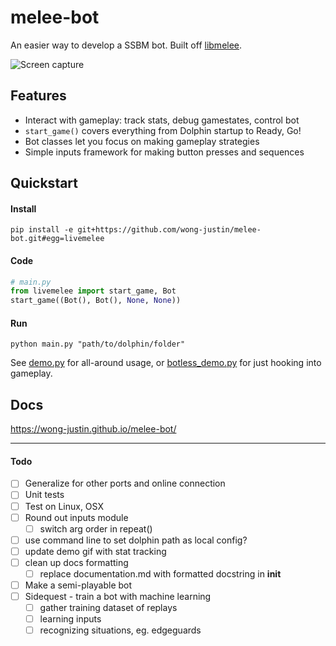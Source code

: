 # melee-bot

An easier way to develop a SSBM bot. Built off [libmelee](https://github.com/altf4/libmelee).

![Screen capture](./demo/demo.gif)

## Features

- Interact with gameplay: track stats, debug gamestates, control bot
- `start_game()` covers everything from Dolphin startup to Ready, Go!
- Bot classes let you focus on making gameplay strategies
- Simple inputs framework for making button presses and sequences

## Quickstart

#### Install
`pip install -e git+https://github.com/wong-justin/melee-bot.git#egg=livemelee`

#### Code
```python
# main.py
from livemelee import start_game, Bot
start_game((Bot(), Bot(), None, None))
```

#### Run
`python main.py "path/to/dolphin/folder"`

See [demo.py](demo/demo.py) for all-around usage,
or [botless_demo.py](demo/botless_demo.py) for just hooking into gameplay.

## Docs
https://wong-justin.github.io/melee-bot/

___

#### Todo

- [ ] Generalize for other ports and online connection
- [ ] Unit tests
- [ ] Test on Linux, OSX
- [ ] Round out inputs module
  - [ ] switch arg order in repeat()
- [ ] use command line to set dolphin path as local config?
- [ ] update demo gif with stat tracking
- [ ] clean up docs formatting
  - [ ] replace documentation.md with formatted docstring in __init__
- [ ] Make a semi-playable bot
- [ ] Sidequest - train a bot with machine learning
  - [ ] gather training dataset of replays
  - [ ] learning inputs
  - [ ] recognizing situations, eg. edgeguards
